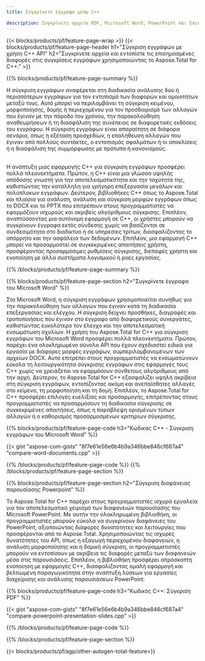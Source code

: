 ```yaml
---
title: Συγκρίνετε έγγραφα μέσω C++ 

description: Συγκρίνετε αρχεία PDF, Microsoft Word, PowerPoint και Excel μέσω της εφαρμογής σας C++. Λάβετε τα επισημασμένα αποτελέσματα σύγκρισης.
---
```


{{< blocks/products/pf/feature-page-wrap >}}
{{< blocks/products/pf/feature-page-header h1="Σύγκριση εγγράφων με χρήση C++ API" h2="Συγκρίνετε αρχεία και εντοπίστε τις επισημασμένες διαφορές στις συγκρίσεις εγγράφων χρησιμοποιώντας το Aspose.Total for C++." >}}

{{% blocks/products/pf/feature-page-summary %}}

Η σύγκριση εγγράφων αναφέρεται στη διαδικασία ανάλυσης δύο ή περισσότερων εγγράφων για τον εντοπισμό των διαφορών και ομοιοτήτων μεταξύ τους. Αυτό μπορεί να περιλαμβάνει τη σύγκριση κειμένου, μορφοποίησης, δομής ή περιεχομένου για τον προσδιορισμό των αλλαγών που έγιναν με την πάροδο του χρόνου, την παρακολούθηση αναθεωρήσεων ή τη διασφάλιση της συνέπειας σε διαφορετικές εκδόσεις του εγγράφου. Η σύγκριση εγγράφων είναι απαραίτητη σε διάφορα σενάρια, όπως η εξέταση προσχεδίων, η επαλήθευση αλλαγών που έγιναν από πολλούς συντάκτες, ο εντοπισμός σφαλμάτων ή οι αποκλίσεις ή η διασφάλιση της συμμόρφωσης με πρότυπα ή κανονισμούς.<br /><br />

Η ανάπτυξη μιας εφαρμογής C++ για σύγκριση εγγράφων προσφέρει πολλά πλεονεκτήματα. Πρώτον, η C++ είναι μια γλώσσα υψηλής απόδοσης γνωστή για την αποτελεσματικότητα και την ταχύτητά της, καθιστώντας την κατάλληλη για γρήγορη επεξεργασία μεγάλων και πολύπλοκων εγγράφων. Δεύτερον, βιβλιοθήκες C++ όπως το Aspose.Total και πλαίσια για ανάλυση, ανάλυση και σύγκριση μορφών εγγράφων όπως το DOCX και το PPTX που επιτρέπουν στους προγραμματιστές να εφαρμόζουν ισχυρούς και ακριβείς αλγόριθμους σύγκρισης. Επιπλέον, αναπτύσσοντας μια αυτόνομη εφαρμογή σε C++, οι χρήστες μπορούν να συγκρίνουν έγγραφα εκτός σύνδεσης χωρίς να βασίζονται σε συνδεσιμότητα στο διαδίκτυο ή σε υπηρεσίες τρίτων, διασφαλίζοντας το απόρρητο και την ασφάλεια των δεδομένων. Επιπλέον, μια εφαρμογή C++ μπορεί να προσαρμοστεί σε συγκεκριμένες απαιτήσεις χρήστη, προσφέροντας προσαρμόσιμες ρυθμίσεις σύγκρισης, διεπαφές χρήστη και ενοποίηση με άλλα συστήματα λογισμικού ή ροές εργασίας.

{{% /blocks/products/pf/feature-page-summary  %}}

{{% blocks/products/pf/feature-page-section  h2="Συγκρίνετε έγγραφα του Microsoft Word" %}}

Στο Microsoft Word, η σύγκριση εγγράφων χρησιμοποιείται συνήθως για την παρακολούθηση των αλλαγών που έγιναν κατά τη διαδικασία επεξεργασίας και ελέγχου. Η σύγκριση δείχνει προσθήκες, διαγραφές και τροποποιήσεις που έγιναν στο έγγραφο από διαφορετικούς συνεργάτες, καθιστώντας ευκολότερο τον έλεγχο και την αποτελεσματική ενσωμάτωση σχολίων. Η χρήση του Aspose.Total for C++ για σύγκριση εγγράφων του Microsoft Word προσφέρει πολλά πλεονεκτήματα. Πρώτον, παρέχει ένα ολοκληρωμένο σύνολο API που έχουν σχεδιαστεί ειδικά για εργασία με διάφορες μορφές εγγράφων, συμπεριλαμβανομένων των αρχείων DOCX. Αυτό επιτρέπει στους προγραμματιστές να ενσωματώνουν εύκολα τη λειτουργικότητα σύγκρισης εγγράφων στις εφαρμογές τους C++ χωρίς να χρειάζεται να εφαρμόσουν σύνθετους αλγόριθμους από την αρχή. Δεύτερον, το Aspose.Total for C++ εξασφαλίζει υψηλή ακρίβεια στη σύγκριση εγγράφων, εντοπίζοντας ακόμη και ανεπαίσθητες αλλαγές στο κείμενο, τη μορφοποίηση και τη δομή. Επιπλέον, το Aspose.Total for C++ προσφέρει επιλογές ευελιξίας και προσαρμογής, επιτρέποντας στους προγραμματιστές να προσαρμόσουν τη διαδικασία σύγκρισης σε συγκεκριμένες απαιτήσεις, όπως η παράβλεψη ορισμένων τύπων αλλαγών ή ο καθορισμός προσαρμοσμένων κριτηρίων σύγκρισης. 

{{% blocks/products/pf/feature-page-code h3="Κώδικας C++ - Σύγκριση εγγράφων του Microsoft Word" %}}

{{< gist "aspose-com-gists" "8f7e61e56e6b4b9a346bbe846cf687a4" "compare-word-documents.cpp" >}}

{{% /blocks/products/pf/feature-page-code  %}}
{{% /blocks/products/pf/feature-page-section %}}

{{% blocks/products/pf/feature-page-section  h2="Σύγκριση διαφάνειας παρουσίασης Powerpoint" %}}

Το Aspose.Total for C++ παρέχει στους προγραμματιστές ισχυρά εργαλεία για τον αποτελεσματικό χειρισμό των διαφανειών παρουσίασης του Microsoft PowerPoint. Με αυτήν την ολοκληρωμένη βιβλιοθήκη, οι προγραμματιστές μπορούν εύκολα να συγκρίνουν διαφάνειες του PowerPoint, αξιοποιώντας διάφορες δυνατότητες και λειτουργίες που προσφέρονται από το Aspose.Total. Χρησιμοποιώντας τις ισχυρές δυνατότητες του API, όπως η εξαγωγή περιεχομένου διαφανειών, η ανάλυση μορφοποίησης και η δομική σύγκριση, οι προγραμματιστές μπορούν να εντοπίσουν με ακρίβεια τις διαφορές μεταξύ των διαφανειών μέσα στις παρουσιάσεις. Επιπλέον, η βιβλιοθήκη προσφέρει απρόσκοπτη ενοποίηση με εφαρμογές C++, διασφαλίζοντας ομαλή εφαρμογή και βελτιωμένη παραγωγικότητα στην ανάπτυξη λύσεων για εργασίες διαχείρισης και ανάλυσης παρουσιάσεων PowerPoint.

{{% blocks/products/pf/feature-page-code h3="Κωδικός C++: Σύγκριση PDF" %}}

{{< gist "aspose-com-gists" "8f7e61e56e6b4b9a346bbe846cf687a4" "compare-powerpoint-presentation-slides.cpp" >}}

{{% /blocks/products/pf/feature-page-code  %}}

{{% /blocks/products/pf/feature-page-section %}}

{{< blocks/products/pf/agp/other-autogen-total-feature>}}